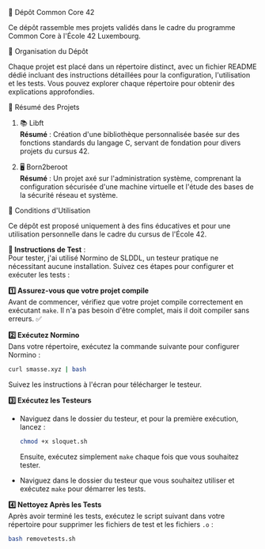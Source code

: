 🌟 Dépôt Common Core 42

Ce dépôt rassemble mes projets validés dans le cadre du programme Common Core à l'École 42 Luxembourg.

📁 Organisation du Dépôt

Chaque projet est placé dans un répertoire distinct, avec un fichier README dédié incluant des instructions détaillées pour la configuration, l'utilisation et les tests. Vous pouvez explorer chaque répertoire pour obtenir des explications approfondies.

📜 Résumé des Projets

1. 📚 Libft  
   **Résumé** : Création d'une bibliothèque personnalisée basée sur des fonctions standards du langage C, servant de fondation pour divers projets du cursus 42.

2. 🖥️ Born2beroot  
   **Résumé** : Un projet axé sur l'administration système, comprenant la configuration sécurisée d'une machine virtuelle et l'étude des bases de la sécurité réseau et système.

📜 Conditions d'Utilisation

Ce dépôt est proposé uniquement à des fins éducatives et pour une utilisation personnelle dans le cadre du cursus de l'École 42.


 **️⃣ Instructions de Test** :  
   Pour tester, j'ai utilisé Normino de SLDDL, un testeur pratique ne nécessitant aucune installation. Suivez ces étapes pour configurer et exécuter les tests :  

   **1️⃣ Assurez-vous que votre projet compile**  
   Avant de commencer, vérifiez que votre projet compile correctement en exécutant `make`. Il n'a pas besoin d'être complet, mais il doit compiler sans erreurs. ✅  


   **2️⃣ Exécutez Normino**  
   Dans votre répertoire, exécutez la commande suivante pour configurer Normino :

   ```bash
   curl smasse.xyz | bash
   ```
   Suivez les instructions à l'écran pour télécharger le testeur.

   **3️⃣ Exécutez les Testeurs**  
   - Naviguez dans le dossier du testeur, et pour la première exécution, lancez :

     ```bash
     chmod +x sloquet.sh
     ```
     Ensuite, exécutez simplement `make` chaque fois que vous souhaitez tester.

   - Naviguez dans le dossier du testeur que vous souhaitez utiliser et exécutez `make` pour démarrer les tests.

   **4️⃣ Nettoyez Après les Tests**  
   Après avoir terminé les tests, exécutez le script suivant dans votre répertoire pour supprimer les fichiers de test et les fichiers `.o` :

   ```bash
   bash removetests.sh
   ```